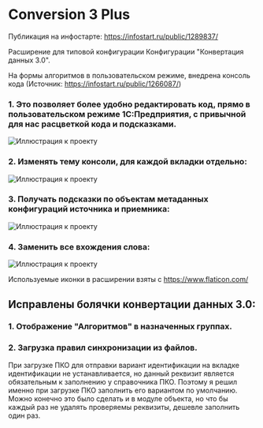 # Conversion 3 Plus

Публикация на инфостарте: https://infostart.ru/public/1289837/

Расширение для типовой конфигурации Конфигурации "Конвертация данных 3.0".

На формы алгоритмов в пользовательском режиме, внедрена консоль кода (Источник: https://infostart.ru/public/1266087/)

### 1. Это позволяет более удобно редактировать код, прямо в пользовательском режиме 1С:Предприятия, с привычной для нас расцветкой кода и подсказками.

![Иллюстрация к проекту](https://github.com/ViktorErmakov/Conversion3.0.1/raw/master/screenshots/Console.gif) 



### 2. Изменять тему консоли, для каждой вкладки отдельно:

![Иллюстрация к проекту](https://github.com/ViktorErmakov/Conversion3.0.1/raw/master/screenshots/Theme.gif)



### 3. Получать подсказки по объектам метаданных конфигураций источника и приемника:

![Иллюстрация к проекту](https://github.com/ViktorErmakov/Conversion3.0.1/raw/master/screenshots/Meta.gif)


### 4. Заменить все вхождения слова:

![Иллюстрация к проекту](https://github.com/ViktorErmakov/Conversion3.0.1/raw/master/screenshots/Change.gif)


Используемые иконки в расширении взяты с https://www.flaticon.com/

## Исправлены болячки конвертации данных 3.0:
### 1. Отображение "Алгоритмов" в назначенных группах.
### 2. Загрузка правил синхронизации из файлов.
При загрузке ПКО для отправки вариант идентификации на вкладке идентификации не устанавливается, 
но данный реквизит является обязательным к заполнению у справочника ПКО. 
Поэтому я решил именно при загрузке ПКО заполнить его вариантом по умолчанию.
Можно конечно это было сделать и в модуле объекта, но что бы каждый раз не удалять проверяемы реквизиты, 
дешевле заполнить один раз.
